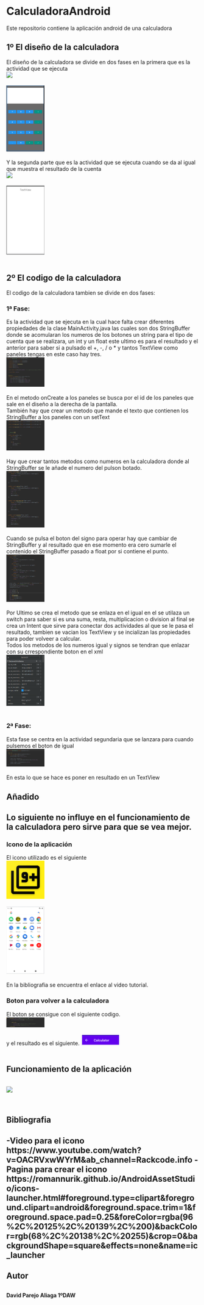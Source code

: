 # CalculadoraAndroid
<p>Este repositorio contiene la aplicación android de una calculadora</p>
<h2>1º El diseño de la calculadora</h2>
<p>El diseño de la calculadora se divide en dos fases en la primera que es la actividad que se ejecuta </br>
<img width="100px" src="./images/diseño.PNG"/></br></br>
<img width="100px" src="./images/vista.PNG"/></br></br>
Y la segunda parte que es la actividad que se ejecuta cuando se da al igual que muestra el resultado de la cuenta</br>
<img width="100px" src="./images/diseño2.PNG"/></br></br>
<img width="100px" src="./images/vista2.PNG"/></br></br>
</p>
<h2>2º El codigo de la calculadora</h2>
<p>El codigo de la calculadora tambien se divide en dos fases:</p>
 <h3>1ª Fase:</h3> 
<p>
 Es la actividad que se ejecuta en la cual hace falta crear diferentes propiedades de la clase MainActivity.java las cuales son dos StringBuffer donde se acomularan los numeros de los botones un string para el tipo de cuenta que se realizara, un int y un float este ultimo es para el resultado y el anterior para saber si a pulsado el +, -, / o * y tantos TextView como paneles tengas en este caso hay tres.</br>
<img width="100px" src="./images/metodos11.PNG"/></br></br>
 En el metodo onCreate a los paneles se busca por el id de los paneles que sale en el diseño a la derecha de la pantalla.</br>
 También hay que crear un metodo que mande el texto que contienen los StringBuffer a los paneles con un setText</br>
 <img width="100px" src="./images/metodos12.PNG"/></br></br>
 Hay que crear tantos metodos como numeros en la calculadora donde al StringBuffer se le añade el numero del pulson botado.</br>
 <img width="100px" src="./images/metodos13.PNG"/></br></br>
 Cuando se pulsa el boton del signo para operar hay que cambiar de StringBuffer y al resultado que en ese momento era cero sumarle el contenido el StringBuffer pasado a float por si contiene el punto.</br>
 <img width="100px" src="./images/metodos14.PNG"/></br></br>
 Por Ultimo se crea el metodo que se enlaza en el igual en el se utilaza un switch para saber si es una suma, resta, multiplicacion o division al final se crea un Intent que sirve para conectar dos actividades al que se le pasa el resultado, tambien se vacian los TextView y se incializan las propiedades para poder volveer a calcular.</br>
 Todos los metodos de los numeros igual y signos se tendran que enlazar con su crrespondiente boton en el xml</br>
 <img width="100px" src="./images/metodos15.PNG"/></br></br>
</p>
<h3>2ª Fase:</h3>
<p>
Esta fase se centra en la actividad segundaria que se lanzara para cuando pulsemos el boton de igual</br>
<img width="100px" src="./images/metodos21.PNG"/></br></br>
En esta lo que se hace es poner en resultado en un TextView
</p>
<h2>Añadido<h2>
<p>
Lo siguiente no influye en el funcionamiento de la calculadora pero sirve para que se vea mejor.
</p>
<h3>Icono de la aplicación</h3>
<p>
El icono utilizado es el siguiente</br>
<img width="100px" src="./images/web_hi_res_512 - copia.png"/></br></br>
<img width="100px" src="./images/pantalla.PNG"/></br></br>
En la bibliografia se encuentra el enlace al video tutorial.
</p>
<h3>Boton para volver a la calculadora</h3>
<p>
El boton se consigue con el siguiente codigo.</br>
<img width="100px" src="./images/androidmanifest.PNG"/></br></br>
y el resultado es el siguiente.
<img width="100px" src="./images/botonatras.PNG"/></br></br>
</p>
<h2>Funcionamiento de la aplicación<h2>
<p>
<img width="100px" src="./images/Android Emulator - Galaxy_Nexus_API_30_5554 2021-05-06 17-27-39.mp4"/></br></br>
</p>
<h2>Bibliografia<h2>
-Video para el icono
https://www.youtube.com/watch?v=OACRVxwWYrM&ab_channel=Rackcode.info
-Pagina para crear el icono
https://romannurik.github.io/AndroidAssetStudio/icons-launcher.html#foreground.type=clipart&foreground.clipart=android&foreground.space.trim=1&foreground.space.pad=0.25&foreColor=rgba(96%2C%20125%2C%20139%2C%200)&backColor=rgb(68%2C%20138%2C%20255)&crop=0&backgroundShape=square&effects=none&name=ic_launcher

<h2>Autor<h2>
<h4>David Parejo Aliaga 1ºDAW</h4>